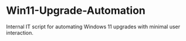 # Win11-Upgrade-Automation
Internal IT script for automating Windows 11 upgrades with minimal user interaction.
